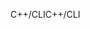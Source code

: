 <span data-ttu-id="7b73f-101">C++/CLI</span><span class="sxs-lookup"><span data-stu-id="7b73f-101">C++/CLI</span></span>